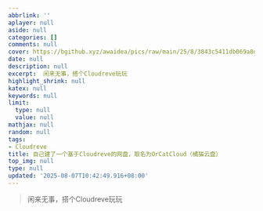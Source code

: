 ```yaml
---
abbrlink: ''
aplayer: null
aside: null
categories: []
comments: null
cover: https://bgithub.xyz/awaidea/pics/raw/main/25/8/3843c5411db069a8d31d97b0ed6ba218.png
date: null
description: null
excerpt:  闲来无事，搭个Cloudreve玩玩  
highlight_shrink: null
katex: null
keywords: null
limit:
  type: null
  value: null
mathjax: null
random: null
tags:
- Cloudreve
title: 自己建了一个基于Cloudreve的网盘，取名为OrCatCloud（橘猫云盘）
top_img: null
type: null
updated: '2025-08-07T10:42:49.916+08:00'
---
```

> 闲来无事，搭个Cloudreve玩玩

